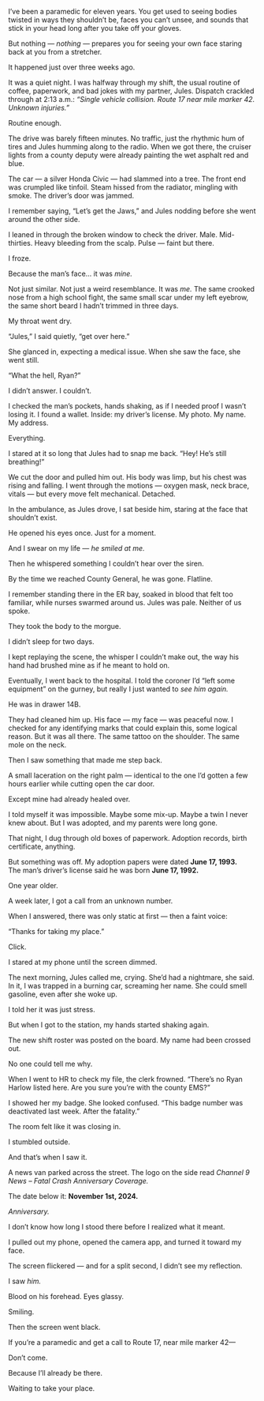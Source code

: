 I’ve been a paramedic for eleven years. You get used to seeing bodies twisted in ways they shouldn’t be, faces you can’t unsee, and sounds that stick in your head long after you take off your gloves.

But nothing — *nothing* — prepares you for seeing your own face staring back at you from a stretcher.

It happened just over three weeks ago.

It was a quiet night. I was halfway through my shift, the usual routine of coffee, paperwork, and bad jokes with my partner, Jules. Dispatch crackled through at 2:13 a.m.: *“Single vehicle collision. Route 17 near mile marker 42. Unknown injuries.”*

Routine enough.

The drive was barely fifteen minutes. No traffic, just the rhythmic hum of tires and Jules humming along to the radio. When we got there, the cruiser lights from a county deputy were already painting the wet asphalt red and blue.

The car — a silver Honda Civic — had slammed into a tree. The front end was crumpled like tinfoil. Steam hissed from the radiator, mingling with smoke. The driver’s door was jammed.

I remember saying, “Let’s get the Jaws,” and Jules nodding before she went around the other side.

I leaned in through the broken window to check the driver. Male. Mid-thirties. Heavy bleeding from the scalp. Pulse — faint but there.

I froze.

Because the man’s face… it was *mine.*

Not just similar. Not just a weird resemblance. It was *me.* The same crooked nose from a high school fight, the same small scar under my left eyebrow, the same short beard I hadn’t trimmed in three days.

My throat went dry.

“Jules,” I said quietly, “get over here.”

She glanced in, expecting a medical issue. When she saw the face, she went still.

“What the hell, Ryan?”

I didn’t answer. I couldn’t.

I checked the man’s pockets, hands shaking, as if I needed proof I wasn’t losing it. I found a wallet. Inside: my driver’s license. My photo. My name. My address.

Everything.

I stared at it so long that Jules had to snap me back. “Hey! He’s still breathing!”

We cut the door and pulled him out. His body was limp, but his chest was rising and falling. I went through the motions — oxygen mask, neck brace, vitals — but every move felt mechanical. Detached.

In the ambulance, as Jules drove, I sat beside him, staring at the face that shouldn’t exist.

He opened his eyes once. Just for a moment.

And I swear on my life — *he smiled at me.*

Then he whispered something I couldn’t hear over the siren.

By the time we reached County General, he was gone. Flatline.

I remember standing there in the ER bay, soaked in blood that felt too familiar, while nurses swarmed around us. Jules was pale. Neither of us spoke.

They took the body to the morgue.



I didn’t sleep for two days.

I kept replaying the scene, the whisper I couldn’t make out, the way his hand had brushed mine as if he meant to hold on.

Eventually, I went back to the hospital. I told the coroner I’d “left some equipment” on the gurney, but really I just wanted to *see him again.*

He was in drawer 14B.

They had cleaned him up. His face — my face — was peaceful now. I checked for any identifying marks that could explain this, some logical reason. But it was all there. The same tattoo on the shoulder. The same mole on the neck.

Then I saw something that made me step back.

A small laceration on the right palm — identical to the one I’d gotten a few hours earlier while cutting open the car door.

Except mine had already healed over.

I told myself it was impossible. Maybe some mix-up. Maybe a twin I never knew about. But I was adopted, and my parents were long gone.

That night, I dug through old boxes of paperwork. Adoption records, birth certificate, anything.

But something was off. My adoption papers were dated **June 17, 1993.**  
The man’s driver’s license said he was born **June 17, 1992.**

One year older.



A week later, I got a call from an unknown number.

When I answered, there was only static at first — then a faint voice:

“Thanks for taking my place.”

Click.

I stared at my phone until the screen dimmed.

The next morning, Jules called me, crying. She’d had a nightmare, she said. In it, I was trapped in a burning car, screaming her name. She could smell gasoline, even after she woke up.

I told her it was just stress.

But when I got to the station, my hands started shaking again.

The new shift roster was posted on the board. My name had been crossed out.

No one could tell me why.

When I went to HR to check my file, the clerk frowned. “There’s no Ryan Harlow listed here. Are you sure you’re with the county EMS?”

I showed her my badge. She looked confused. “This badge number was deactivated last week. After the fatality.”

The room felt like it was closing in.

I stumbled outside.

And that’s when I saw it.

A news van parked across the street. The logo on the side read *Channel 9 News – Fatal Crash Anniversary Coverage.*

The date below it: **November 1st, 2024.**

*Anniversary.*

I don’t know how long I stood there before I realized what it meant.

I pulled out my phone, opened the camera app, and turned it toward my face.

The screen flickered — and for a split second, I didn’t see my reflection.

I saw *him.*

Blood on his forehead. Eyes glassy.

Smiling.

Then the screen went black.

If you’re a paramedic and get a call to Route 17, near mile marker 42—

Don’t come.

Because I’ll already be there.

Waiting to take your place.